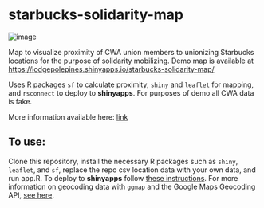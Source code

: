 # starbucks-solidarity-map

![image](https://user-images.githubusercontent.com/53026628/178120026-991be686-6979-43b5-a4a2-2ca75b1606b4.png)

Map to visualize proximity of CWA union members to unionizing Starbucks locations for the purpose of solidarity mobilizing. Demo map is available at https://lodgepolepines.shinyapps.io/starbucks-solidarity-map/

Uses R packages `sf` to calculate proximity, `shiny` and `leaflet` for mapping, and `rsconnect` to deploy to **shinyapps**. For purposes of demo all CWA data is fake.

More information available here: [link](https://docs.google.com/presentation/d/1FN4ok-iPdDFvUFGlbDQari5CbZ15lxX_p4kvZ0sVY-w/edit#slide=id.ge9090756a_1_58)

## To use:

Clone this repository, install the necessary R packages such as `shiny`, `leaflet`, and `sf`, replace the repo csv location data with your own data, and run app.R. To deploy to **shinyapps** follow [these instructions](https://shiny.rstudio.com/articles/shinyapps.html). For more information on geocoding data with `ggmap` and the Google Maps Geocoding API, [see here](https://www.shanelynn.ie/massive-geocoding-with-r-and-google-maps/).
